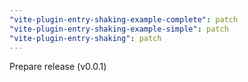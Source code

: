 ```yaml
---
"vite-plugin-entry-shaking-example-complete": patch
"vite-plugin-entry-shaking-example-simple": patch
"vite-plugin-entry-shaking": patch
---
```


Prepare release (v0.0.1)
